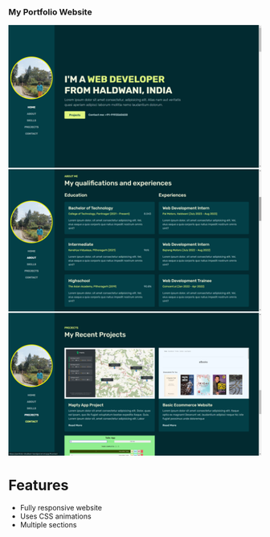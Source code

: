 ### My Portfolio Website

<img src = "./images/project/1.png">
<img src = "./images/project/2.png">
<img src = "./images/project/3.png">

# Features

- Fully responsive website
- Uses CSS animations
- Multiple sections
